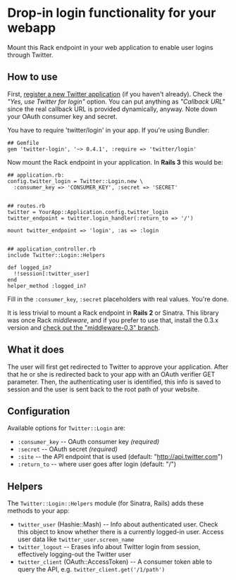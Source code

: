 Drop-in login functionality for your webapp
===========================================

Mount this Rack endpoint in your web application to enable user logins through Twitter.


How to use
----------

First, [register a new Twitter application][register] (if you haven't already). Check
the <i>"Yes, use Twitter for login"</i> option. You can put anything as <i>"Callback
URL"</i> since the real callback URL is provided dynamically, anyway. Note down your
OAuth consumer key and secret.

You have to require 'twitter/login' in your app. If you're using Bundler:

    ## Gemfile
    gem 'twitter-login', '~> 0.4.1', :require => 'twitter/login'

Now mount the Rack endpoint in your application. In **Rails 3** this would be:

    ## application.rb:
    config.twitter_login = Twitter::Login.new \
      :consumer_key => 'CONSUMER_KEY', :secret => 'SECRET'
    
    
    ## routes.rb
    twitter = YourApp::Application.config.twitter_login
    twitter_endpoint = twitter.login_handler(:return_to => '/')
    
    mount twitter_endpoint => 'login', :as => :login
    
    
    ## application_controller.rb
    include Twitter::Login::Helpers
    
    def logged_in?
      !!session[:twitter_user]
    end
    helper_method :logged_in?
    

Fill in the `:consumer_key`, `:secret` placeholders with real values. You're done.

It is less trivial to mount a Rack endpoint in **Rails 2** or Sinatra.
This library was once Rack *middleware*, and if you prefer to use that, install the 0.3.x
version and [check out the "middleware-0.3" branch][middleware].


What it does
------------

The user will first get redirected to Twitter to approve your application. After that he
or she is redirected back to your app with an OAuth verifier GET parameter. Then, the
authenticating user is identified, this info is saved to session and the user is sent back
to the root path of your website.


Configuration
-------------

Available options for `Twitter::Login` are:

* `:consumer_key` -- OAuth consumer key *(required)*
* `:secret` -- OAuth secret *(required)*
* `:site` -- the API endpoint that is used (default: "http://api.twitter.com")
* `:return_to` -- where user goes after login (default: "/")


Helpers
-------

The `Twitter::Login::Helpers` module (for Sinatra, Rails) adds these methods to your app:

* `twitter_user` (Hashie::Mash) -- Info about authenticated user. Check this object to
  know whether there is a currently logged-in user. Access user data like `twitter_user.screen_name`
* `twitter_logout` -- Erases info about Twitter login from session, effectively logging-out the Twitter user
* `twitter_client` (OAuth::AccessToken) -- A consumer token able to query the API, e.g. `twitter_client.get('/1/path')`

[register]: http://twitter.com/apps/new
[middleware]: https://github.com/mislav/twitter-login/tree/middleware-0.3#readme
